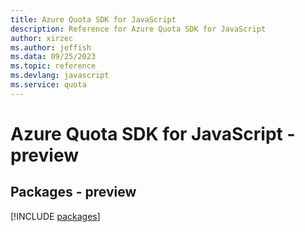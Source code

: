 ```yaml
---
title: Azure Quota SDK for JavaScript
description: Reference for Azure Quota SDK for JavaScript
author: xirzec
ms.author: jeffish
ms.data: 09/25/2023
ms.topic: reference
ms.devlang: javascript
ms.service: quota
---
```

# Azure Quota SDK for JavaScript - preview
## Packages - preview
[!INCLUDE [packages](quota-index.md)]